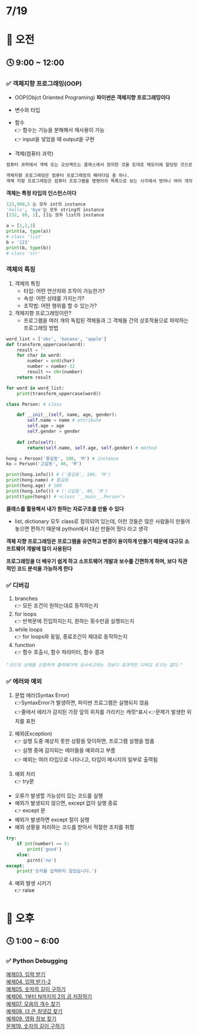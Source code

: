# 7/19

# 🌇 오전

## 🕓 9:00 ~ 12:00

### ✅ 객체지향 프로그래밍(OOP)

- OOP(Objct Oriented Programing)
**파이썬은 객체지향 프로그래밍이다**

- 변수와 타입

- 함수   
👉 함수는 기능을 분해해서 재사용이 가능   
👉 input을 넣었을 때 output을 구현   

- 객체(컴퓨터 과학)
```python
컴퓨터 과학에서 객체 또는 오브젝트는 클래스에서 정의한 것을 토대로 메모리에 할당된 것으로 프로그램에서 사용되는 데이터 또는 식별자에 의해 참조되는 공간을 의미하며, 변수, 자료 구조, 함수 또는 메소드가 될 수 있다.
```

```python
객체지향 프로그래밍은 컴퓨터 프로그래밍의 패러다임 중 하나.
객체 지향 프로그래밍은 컴퓨터 프로그램을 명령어의 목록으로 보는 시각에서 벗어나 여러 개의 독립된 단위, 즉 "객체"들의 모임으로 파악하고자 하는 것이다. 각각의 객체는 메세지를 주고받고, 데이터를 처리할 수 있다.
```

**객체는 특정 타입의 인스턴스이다**
```py
123,900,5 는 모두 int의 instance   
'hello', 'bye'는 모두 string의 instance   
[232, 89, 1], []는 모두 list의 instance
```
```py
a = [1,2,3]
print(a, type(a))
# class 'list'
b = '123'
print(b, type(b))
# class 'str'
```

### 객체의 특징
1. 객체의 특징   
    - 타입: 어떤 연산자와 조작이 가능한가?   
    - 속성: 어떤 상태를 가지는가?   
    - 조작법: 어떤 행위를 할 수 있는가?   
2. 객체지향 프로그래밍이란?   
    - 프로그램을 여러 개의 독립된 객체들과 그 객체들 간의 상호작용으로 파악하는 프로그래밍 방법
```py
word_list = ['abc', 'banana', 'apple']
def transform_uppercase(word):
    result = ''
    for char in word:
        number = ord(char)
        number = number-32
        result += chr(number)
    return result

for word in word_list:
    print(transform_uppercase(word))
```
```py
class Person: # class

    def __init__(self, name, age, gender): 
        self.name = name # attribute
        self.age = age
        self.gender = gender
    
    def info(self):
        return(self.name, self.age, self.gender) # method

hong = Person('홍길동', 100, 'M') # instance
ko = Person('고길동', 40, 'M')

print(hong.info()) # ('홍길동', 100, 'M')
print(hong.name) # 홍길동
print(hong.age) # 100
print(hong.info()) # ('고길동', 40, 'M')
print(type(hong)) # <class '__main__.Person'>
```
**클래스를 활용해서 내가 원하는 자료구조를 만들 수 있다**
- list, dictionary 모두 class로 정의되어 있는데, 이런 것들은 많은 사람들이 만들어 놓으면 편하기 때문에 python에서 대신 만들어 줬다 라고 생각

**객체 지향 프로그래밍은 프로그램을 유연하고 변경이 용이하게 만들기 때문에 대규모 소프트웨어 개발에 많이 사용된다**

**프로그래밍을 더 배우기 쉽게 하고 소프트웨어 개발과 보수를 간편하게 하며, 보다 직관적인 코드 분석을 가능하게 한다**

### ✅ 디버깅

1. branches   
👉 모든 조건이 원하는대로 동작하는지
2. for loops   
👉 반복문에 진입하지는지, 원하는 횟수만큼 실행되는지
3. while loops   
👉 for loops와 동일, 종료조건이 제대로 동작하는지
4. function   
👉 함수 호출시, 함수 파라미터, 함수 결과
```python
"코드의 상태를 신중하게 출력해가며 심사숙고하는 것보다 효과적인 디버깅 도구는 없다."
```

### ✅ 에러와 예외

1. 문법 에러(Syntax Error)   
👉SyntaxError가 발생하면, 파이썬 프로그램은 실행되지 않음   
👉줄에서 에러가 감지된 가장 앞의 위치를 가리키는 캐럿^표시
👉문제가 발생한 위치를 표헌

2. 예외(Exception)   
👉 실행 도중 예상치 못한 상황을 맞이하면, 프로그램 실행을 멈춤   
👉 실행 중에 감지되는 에러들을 예외라고 부름   
👉 예외는 여러 타입으로 나타나고, 타입이 메시지의 일부로 출력됨   

3. 예외 처리   
👉 try문
- 오류가 발생할 가능성이 있는 코드를 실행
- 예외가 발생되지 않으면, except 없이 실행 종료   
👉 except 문   
- 예외가 발생하면 except 절이 실행   
- 예외 상황을 처리하는 코드를 받아서 적절한 조치를 취함   

```python
try:
    if int(number) == 5:
        print('good')
    else:
        pirnt('no')
except:
    print('숫자를 입력하지 않았습니다.')
```

4. 예외 발생 시키기   
👉 raise   

# 🌆 오후

## 🕓 1:00 ~ 6:00

### ✅ Python Debugging

[예제03. 입력 받기](practice_Code3.py)   
[예제04. 입력 받기-2](practice_Code4.py)   
[예제05. 숫자의 길이 구하기](practice_Code5.py)   
[예제06. 1부터 N까지의 2의 곱 저장하기](practice_Code6.py)   
[예제07. 모음의 개수 찾기](practice_Code7.py)   
[예제08. 더 큰 최댓값 찾기](practice_Code8.py)   
[예제09. 영화 정보 찾기](practice_Code9.py)   
[문제19. 숫자의 길이 구하기](Code19.py)   
